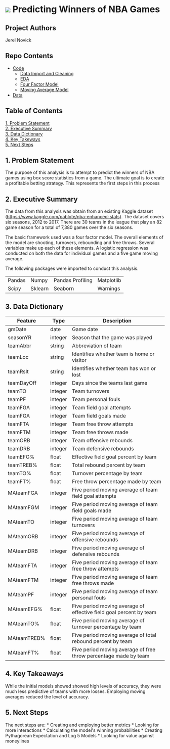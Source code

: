 # ![](https://ga-dash.s3.amazonaws.com/production/assets/logo-9f88ae6c9c3871690e33280fcf557f33.png) Predicting Winners of NBA Games

## Project Authors
Jerel Novick

## Repo Contents

* [Code](https://git.generalassemb.ly/JerelNovick/DSI-Assignments/tree/master/Capstone/code)
    * [Data Import and Cleaning](https://git.generalassemb.ly/JerelNovick/DSI-Assignments/blob/master/Capstone/code/data_cleaning.ipynb)
    * [EDA](https://git.generalassemb.ly/JerelNovick/DSI-Assignments/blob/master/Capstone/code/EDA.ipynb)
    * [Four Factor Model](https://git.generalassemb.ly/JerelNovick/DSI-Assignments/blob/master/Capstone/code/four_factor_model.ipynb)
    * [Moving Average Model](https://git.generalassemb.ly/JerelNovick/DSI-Assignments/blob/master/Capstone/code/ma_models.ipynb)
* [Data](https://git.generalassemb.ly/JerelNovick/DSI-Assignments/tree/master/Capstone/data)

## Table of Contents

[1. Problem Statement](#1.-Problem-Statement)<br>
[2. Executive Summary](#2.-Tools-&-Methodology)<br>
[3. Data Dictionary](#3.-Data-Dictionary)<br>
[4. Key Takeways](#4.-Key-Takeaways)<br>
[5. Next Steps](#5.-Next-Steps)<br>

## 1. Problem Statement

The purpose of this analysis is to attempt to predict the winners of NBA games using box score statistics from a game.  The ultimate goal is to create a profitable betting strategy.  This represents the first steps in this process


## 2. Executive Summary

The data from this analysis was obtain from an existing Kaggle dataset (https://www.kaggle.com/pablote/nba-enhanced-stats). The dataset covers six seasons, 2012 to 2017.  There are 30 teams in the league that play an 82 game season for a total of 7,380 games over the six seasons.

The basic framework used was a four factor model.  The overall elements of the model are shooting, turnovers, rebounding and free throws. Several variables make up each of these elements. A logistic regression was conducted on both the data for individual games and a five game moving average.

The following packages were imported to conduct this analysis.

|        |         |                  |            |
|--------|---------|------------------|------------|
| Pandas | Numpy   | Pandas Profiling | Matplotlib |
| Scipy  | Sklearn | Seaborn          | Warnings   |

## 3. Data Dictionary


| Feature     | Type    | Description                                                        |
|-------------|---------|--------------------------------------------------------------------|
| gmDate      | date    | Game date                                                          |
| seasonYR    | integer | Season that the game was played                                    |
| teamAbbr    | string  | Abbreviation of team                                               |
| teamLoc     | string  | Identifies whether team is home or visitor                         |
| teamRslt    | string  | Identifies whether team has won or lost                            |
| teamDayOff  | integer | Days since the teams last game                                     |
| teamTO      | integer | Team turnovers                                                     |
| teamPF      | integer | Team personal fouls                                                |
| teamFGA     | integer | Team field goal attempts                                           |
| teamFGA     | integer | Team field goals made                                              |
| teamFTA     | integer | Team free throw attempts                                           |
| teamFTM     | integer | Team free throws made                                              |
| teamORB     | integer | Team offensive rebounds                                            |
| teamDRB     | integer | Team defensive rebounds                                            |
| teamEFG%    | float   | Effective field goal percent by team                               |
| teamTREB%   | float   | Total rebound percent by team                                      |
| teamTO%     | float   | Turnover percentage by team                                        |
| teamFT%     | float   | Free throw percentage made by team                                 |
| MAteamFGA   | integer | Five period moving average of team field goal attempts             |
| MAteamFGM   | integer | Five period moving average of team field goals made                |
| MAteamTO    | integer | Five period moving average of team turnovers                       |
| MAteamORB   | integer | Five period moving average of offensive rebounds                   |
| MAteamDRB   | integer | Five period moving average of defensive rebounds                   |
| MAteamFTA   | integer | Five period moving average of team free throw attempts             |
| MAteamFTM   | integer | Five period moving average of team free throws made                |
| MAteamPF    | integer | Five period moving average of team personal fouls                  |
| MAteamEFG%  | float   | Five period moving average of effective field goal percent by team |
| MAteamTO%   | float   | Five period moving average of turnover percentage by team          |
| MAteamTREB% | float   | Five period moving average of total rebound percent by team        |
| MAteamFT%   | float   | Five period moving average of free throw percentage made by team   |

## 4. Key Takeaways

While the initial models showed showed high levels of accuracy, they were much less predictive of teams with more losses.  Employing moving averages reduced the level of accuracy.


## 5. Next Steps

The next steps are:
    * Creating and employing better metrics
    * Looking for more interactions
    * Calculating the model's winning probabilities
    * Creating Pythagorean Expectation and Log 5 Models
    * Looking for value against moneylines